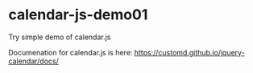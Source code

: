 # calendar-js-demo01
Try simple demo of calendar.js

Documenation for calendar.js is here: <https://customd.github.io/jquery-calendar/docs/>
